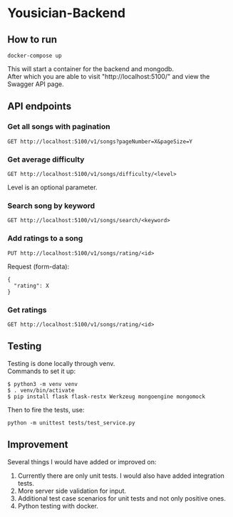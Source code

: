 # Yousician-Backend

## How to run
```
docker-compose up
```
This will start a container for the backend and mongodb.  
After which you are able to visit "http://localhost:5100/" and view the Swagger API page.

## API endpoints  

### Get all songs with pagination
```
GET http://localhost:5100/v1/songs?pageNumber=X&pageSize=Y
```

### Get average difficulty
```
GET http://localhost:5100/v1/songs/difficulty/<level>
```
Level is an optional parameter.

### Search song by keyword
```
GET http://localhost:5100/v1/songs/search/<keyword>
```

### Add ratings to a song
```
PUT http://localhost:5100/v1/songs/rating/<id>
```
Request (form-data):
```
{
  "rating": X
}
```

### Get ratings
```
GET http://localhost:5100/v1/songs/rating/<id>
```

## Testing
Testing is done locally through venv.  
Commands to set it up:
```
$ python3 -m venv venv
$ . venv/bin/activate
$ pip install flask flask-restx Werkzeug mongoengine mongomock
```
Then to fire the tests, use:
```
python -m unittest tests/test_service.py
```

## Improvement
Several things I would have added or improved on:
1) Currently there are only unit tests. I would also have added integration tests.
2) More server side validation for input.
3) Additional test case scenarios for unit tests and not only positive ones.
4) Python testing with docker.
